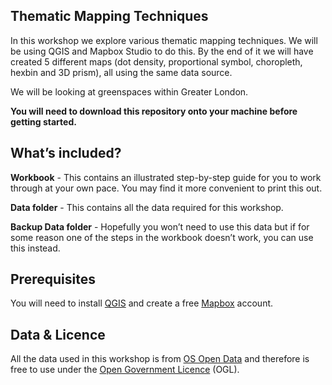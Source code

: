 ## Thematic Mapping Techniques

In this workshop we explore various thematic mapping techniques. We will be using QGIS and Mapbox Studio to do this. By the end of it we will have created 5 different maps (dot density, proportional symbol, choropleth, hexbin and 3D prism), all using the same data source. 

We will be looking at greenspaces within Greater London.

**You will need to download this repository onto your machine before getting started.**

## What’s included?

**Workbook** - This contains an illustrated step-by-step guide for you to work through at your own pace. You may find it more convenient to print this out.

**Data folder** - This contains all the data required for this workshop.

**Backup Data folder** - Hopefully you won’t need to use this data but if for some reason one of the steps in the workbook doesn’t work, you can use this instead.

## Prerequisites

You will need to install [QGIS](http://www.qgis.org/en/site/) and create a free [Mapbox](https://www.mapbox.com/) account.

## Data & Licence

All the data used in this workshop is from [OS Open Data](https://www.ordnancesurvey.co.uk/business-and-government/products/opendata.html) and therefore is free to use under the [Open Government Licence](http://www.nationalarchives.gov.uk/doc/open-government-licence/version/3/) (OGL).